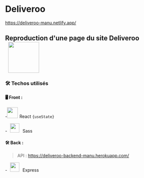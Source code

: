 # Deliveroo

<https://deliveroo-manu.netlify.app/>

## Reproduction d'une page du site Deliveroo <img src="https://upload.wikimedia.org/wikipedia/fr/thumb/f/f7/Deliveroo_logo.svg/langfr-280px-Deliveroo_logo.svg.png" width="100" style="margin: 0 10px">

### 🛠 Techos utilisés

#### 🖥 Front :

-<img src="https://upload.wikimedia.org/wikipedia/commons/thumb/a/a7/React-icon.svg/1200px-React-icon.svg.png" width="35" style="margin-right: 5px">React `{useState}`

-<img src="https://upload.wikimedia.org/wikipedia/commons/thumb/9/96/Sass_Logo_Color.svg/1200px-Sass_Logo_Color.svg.png" width="30" style="margin: 0 10px">Sass

#### 🛠 Back :

> API : https://deliveroo-backend-manu.herokuapp.com/

-<img src="https://upload.wikimedia.org/wikipedia/commons/thumb/d/db/Npm-logo.svg/1200px-Npm-logo.svg.png" width="30" style="margin: 0 10px">Express
